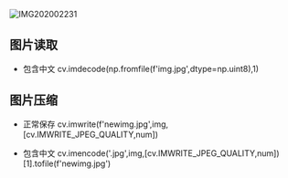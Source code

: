 ![IMG202002231](/images/山1.jpg)  

## 图片读取
- 包含中文 cv.imdecode(np.fromfile(f'img.jpg',dtype=np.uint8),1)

## 图片压缩
- 正常保存 cv.imwrite(f'newimg.jpg',img,[cv.IMWRITE_JPEG_QUALITY,num])

- 包含中文 cv.imencode('.jpg',img,[cv.IMWRITE_JPEG_QUALITY,num])[1].tofile(f'newimg.jpg')